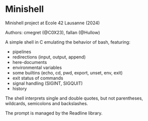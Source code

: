 # Minishell
Minishell project at Ecole 42 Lausanne (2024)

Authors: cmegret (@C0X23), fallan (@Hullow)

A simple shell in C emulating the behavior of bash, featuring:
- pipelines
- redirections (input, output, append)
- here-documents
- environmental variables
- some builtins (echo, cd, pwd, export, unset, env, exit)
- exit status of commands
- signal handling (SIGINT, SIGQUIT)
- history

The shell interprets single and double quotes, but not parentheses, wildcards, semicolons and backslashes.

The prompt is managed by the Readline library.